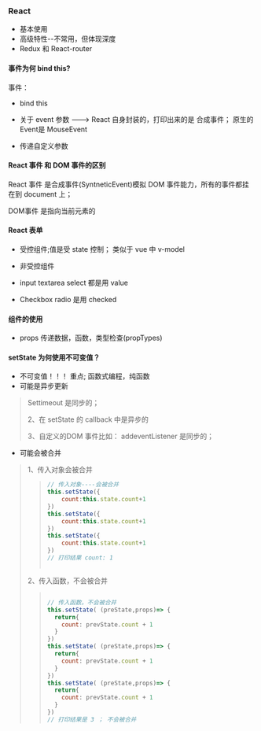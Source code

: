 ### React

* 基本使用
* 高级特性--不常用，但体现深度
* Redux  和 React-router

#### 事件为何 bind this?

事件：

* bind this 

* 关于 event 参数 --->   React 自身封装的，打印出来的是 合成事件； 原生的 Event是 MouseEvent
* 传递自定义参数

#### React 事件  和 DOM 事件的区别

React 事件 是合成事件(SyntneticEvent)模拟 DOM 事件能力，所有的事件都挂在到 document 上； 

DOM事件 是指向当前元素的

#### React 表单

* 受控组件;值是受 state 控制； 类似于 vue 中 v-model
* 非受控组件

* input textarea select 都是用 value 
* Checkbox  radio 是用 checked 

#### 组件的使用

* props 传递数据，函数，类型检查(propTypes)

#### setState 为何使用不可变值？

* 不可变值！！！ 重点; 函数式编程，纯函数
* 可能是异步更新

> Settimeout 是同步的； 
>
> 2、在 setState 的 callback 中是异步的
>
> 3、自定义的DOM 事件比如： addeventListener 是同步的；

* 可能会被合并

> 1、传入对象会被合并
>
> > ```javascript
> > // 传入对象----会被合并
> > this.setState({
> > 	count:this.state.count+1
> > })
> > this.setState({
> > 	count:this.state.count+1
> > })
> > this.setState({
> > 	count:this.state.count+1
> > })
> > // 打印结果 count: 1
> > 
> > 
> > 
> > ```
> >
> > 
>
> 2、传入函数，不会被合并
>
> > ```javascript
> > 
> > // 传入函数。不会被合并
> > this.setState( (preState,props)=> {
> >   return{
> >     count: prevState.count + 1
> >   }
> > })
> > this.setState( (preState,props)=> {
> >   return{
> >     count: prevState.count + 1
> >   }
> > })
> > this.setState( (preState,props)=> {
> >   return{
> >     count: prevState.count + 1
> >   }
> > })
> > // 打印结果是 3 ； 不会被合并
> > ```



